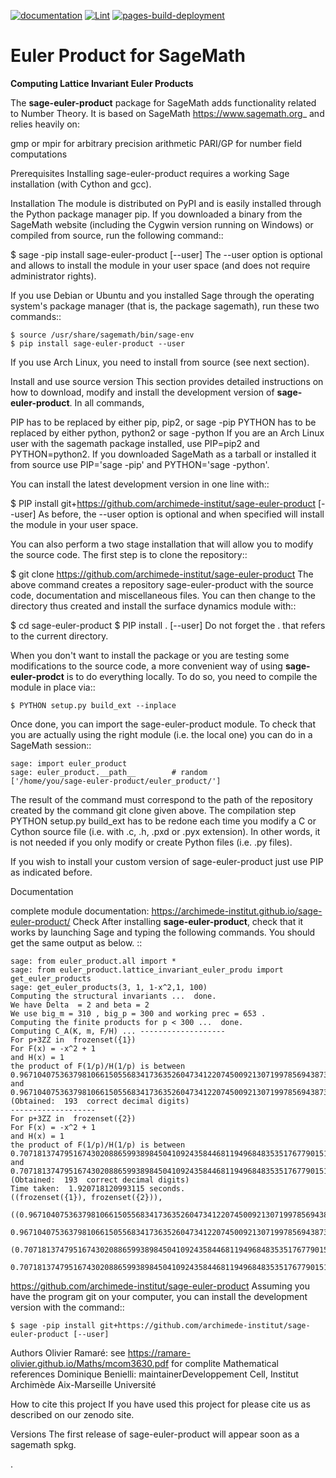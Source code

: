 
[![documentation](https://github.com/archimede-institut/sage-euler-product/actions/workflows/manual.yml/badge.svg)](https://github.com/archimede-institut/sage-euler-product/actions/workflows/manual.yml)
[![Lint](https://github.com/archimede-institut/sage-euler-product/actions/workflows/lint.yml/badge.svg)](https://github.com/archimede-institut/sage-euler-product/actions/workflows/lint.yml)
[ ![pages-build-deployment](https://github.com/archimede-institut/sage-euler-product/actions/workflows/pages/pages-build-deployment/badge.svg)](https://github.com/archimede-institut/sage-euler-product/actions/workflows/pages/pages-build-deployment.yml)

  
# Euler Product for SageMath


 **Computing Lattice Invariant Euler Products** 

The **sage-euler-product** package for SageMath adds functionality related to Number Theory. It is based on SageMath <https://www.sagemath.org>_ and relies heavily on:

gmp or mpir for arbitrary precision arithmetic
PARI/GP for number field computations


Prerequisites
Installing sage-euler-product requires a working Sage installation (with Cython and gcc). 

Installation
The module is distributed on PyPI and is easily installed through the Python package manager pip. If you downloaded a binary from the SageMath website (including the Cygwin version running on Windows) or compiled from source, run the following command::

$ sage -pip install sage-euler-product [--user]
The --user option is optional and allows to install the module in your user space (and does not require administrator rights).

If you use Debian or Ubuntu and you installed Sage through the operating system's package manager (that is, the package sagemath), run these two commands::

	$ source /usr/share/sagemath/bin/sage-env
	$ pip install sage-euler-product --user

If you use Arch Linux, you need to install from source (see next section).

Install and use source version
This section provides detailed instructions on how to download, modify and install the development version of  **sage-euler-product**. In all commands,

PIP has to be replaced by either pip, pip2, or sage -pip
PYTHON has to be replaced by either python, python2 or sage -python
If you are an Arch Linux user with the sagemath package installed, use PIP=pip2 and PYTHON=python2. If you downloaded SageMath as a tarball or installed it from source use PIP='sage -pip' and PYTHON='sage -python'.

You can install the latest development version in one line with::

$ PIP install git+https://github.com/archimede-institut/sage-euler-product [--user]
As before, the --user option is optional and when specified will install the module in your user space.

You can also perform a two stage installation that will allow you to modify the source code. The first step is to clone the repository::

$ git clone https://github.com/archimede-institut/sage-euler-product
The above command creates a repository sage-euler-product with the source code, documentation and miscellaneous files. You can then change to the directory thus created and install the surface dynamics module with::

$ cd sage-euler-product
$ PIP install . [--user]
Do not forget the . that refers to the current directory.

When you don't want to install the package or you are testing some modifications to the source code, a more convenient way of using  **sage-euler-prodct** is to do everything locally. To do so, you need to compile the module in place via::

	$ PYTHON setup.py build_ext --inplace
	
Once done, you can import the sage-euler-product module. To check that you are actually using the right module (i.e. the local one) you can do in a SageMath session::

	sage: import euler_product
	sage: euler_product.__path__        # random
	['/home/you/sage-euler-product/euler_product/']

The result of the command must correspond to the path of the repository created by the command git clone given above. The compilation step PYTHON setup.py build_ext has to be redone each time you modify a C or Cython source file (i.e. with .c, .h, .pxd or .pyx extension). In other words, it is not needed if you only modify or create Python files (i.e. .py files).

If you wish to install your custom version of sage-euler-product just use PIP as indicated before.

Documentation

complete module documentation: https://archimede-institut.github.io/sage-euler-product/
Check
After installing  **sage-euler-product**, check that it works by launching Sage and typing the following commands. You should get the same output as below. ::

	sage: from euler_product.all import *
	sage: from euler_product.lattice_invariant_euler_produ import get_euler_products
	sage: get_euler_products(3, 1, 1-x^2,1, 100)
	Computing the structural invariants ...  done.
	We have Delta  = 2 and beta = 2
	We use big_m = 310 , big_p = 300 and working prec = 653 .
	Computing the finite products for p < 300 ...  done.
	Computing C_A(K, m, F/H) ... -------------------
	For p+3ZZ in  frozenset({1})
	For F(x) = -x^2 + 1
	and H(x) = 1
	the product of F(1/p)/H(1/p) is between
	0.9671040753637981066150556834173635260473412207450092130719978569438733967843271277395717230016746853806050215621235810749643636399725665325875376146914709362753787689855429317947529895445140974344
	and
	0.9671040753637981066150556834173635260473412207450092130719978569438733967843271277395717230016746853806050215621235810749643636399725665325875376146914709362753787689855429317947529895445140974475
	(Obtained:  193  correct decimal digits)
	-------------------
	For p+3ZZ in  frozenset({2})
	For F(x) = -x^2 + 1
	and H(x) = 1
	the product of F(1/p)/H(1/p) is between
	0.7071813747951674302088659938984504109243584468119496848353517677901518159831128643782536704398941052120208041311403202957250160794697319584608281454011743387515885835706146696365506658500107821107
	and
	0.7071813747951674302088659938984504109243584468119496848353517677901518159831128643782536704398941052120208041311403202957250160794697319584608281454011743387515885835706146696365506658500107821228
	(Obtained:  193  correct decimal digits)
	Time taken:  1.920718120993115 seconds.
	((frozenset({1}), frozenset({2})),
	 ((0.9671040753637981066150556834173635260473412207450092130719978569438733967843271277395717230016746853806050215621235810749643636399725665325875376146914709362753787689855429317947529895445140974344,
	   0.9671040753637981066150556834173635260473412207450092130719978569438733967843271277395717230016746853806050215621235810749643636399725665325875376146914709362753787689855429317947529895445140974475),
	  (0.7071813747951674302088659938984504109243584468119496848353517677901518159831128643782536704398941052120208041311403202957250160794697319584608281454011743387515885835706146696365506658500107821107,
	   0.7071813747951674302088659938984504109243584468119496848353517677901518159831128643782536704398941052120208041311403202957250160794697319584608281454011743387515885835706146696365506658500107821228)))






https://github.com/archimede-institut/sage-euler-product
Assuming you have the program git on your computer, you can install the development version with the command::

	$ sage -pip install git+https://github.com/archimede-institut/sage-euler-product [--user]





Authors
Olivier Ramaré: see https://ramare-olivier.github.io/Maths/mcom3630.pdf for complite Mathematical references
Dominique Benielli: maintainerDeveloppement Cell, Institut Archimède Aix-Marseille Université


How to cite this project
If you have used this project for please cite us as described on our zenodo site.

Versions
The first release of sage-euler-product will appear soon as a sagemath spkg.

. 
